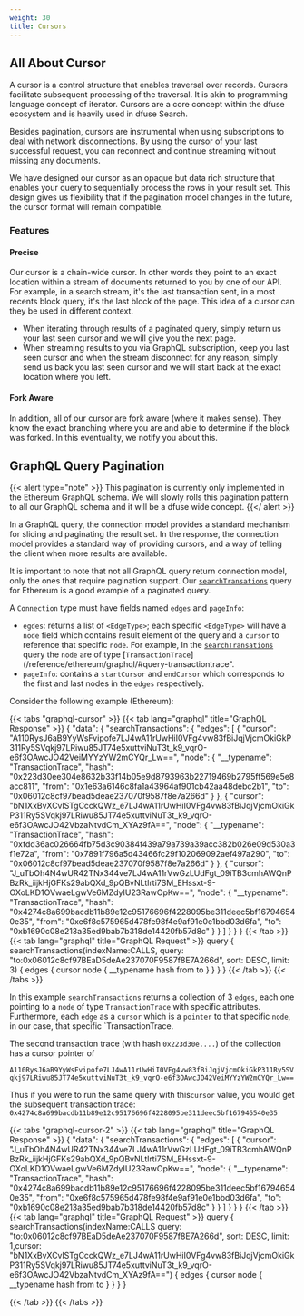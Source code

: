 ```yaml
---
weight: 30
title: Cursors
---
```


## All About Cursor

A cursor is a control structure that enables traversal over records. Cursors facilitate subsequent processing of the traversal. It is akin to programming language concept of iterator. Cursors are a core concept within the dfuse ecosystem and is heavily used in dfuse Search.

Besides pagination, cursors are instrumental when using subscriptions to deal with network disconnections. By using the cursor of your last successful request, you can reconnect and continue streaming without missing any documents.

We have designed our cursor as an opaque but data rich structure that enables your query to sequentially process the rows in your result set. This design gives us flexibility that if the pagination model changes in the future, the cursor format will remain compatible.

### Features

#### Precise

Our cursor is a chain-wide cursor. In other words they point to an exact location within a stream of documents returned to you by
one of our API. For example, in a search stream, it's the last transaction sent, in a most recents block query, it's the last block of the page. This idea of a cursor can they be used in different context.

- When iterating through results of a paginated query, simply return us your last seen cursor and we will give you the next page.
- When streaming results to you via GraphQL subscription, keep you last seen cursor and when the stream disconnect for any reason, simply send us back you last seen cursor and we will start back at the exact location where you left.

#### Fork Aware

In addition, all of our cursor are fork aware (where it makes sense). They know the exact branching where you are and able to
determine if the block was forked. In this eventuality, we notify you about this.

<!--
Insert JC Diagram
-->

## GraphQL Query Pagination
<!--

* In general, we also use cursors in Connection objects in GraphQL
* Describe the general principles we use in our design.
* Link to Facebook's doc, and link to Pagination/Connection article in this section.

-->

{{< alert type="note" >}}
This pagination is currently only implemented in the Ethereum GraphQL schema. We will slowly rolls this pagination
pattern to all our GraphQL schema and it will be a dfuse wide concept.
{{</ alert >}}

In a GraphQL query, the connection model provides a standard mechanism for slicing and paginating the result set. In the response, the connection model provides a standard way of providing cursors, and a way of telling the client when more results are available.

It is important to note that not all GraphQL query return connection model, only the ones that require pagination support. Our [`searchTransations`](/reference/ethereum/graphql/#query-searchtransactions") query for Ethereum is a good example of a paginated query.

A `Connection` type must have fields named `edges` and `pageInfo`:

* `egdes`: returns a list of `<EdgeType>`; each specific `<EdgeType>` will have a `node` field which contains result element of the query and a `cursor` to reference that specific `node`. For example, In the [`searchTransations`](/reference/ethereum/graphql/#query-searchtransactions") query the `node` are of type [`TransactionTrace`](/reference/ethereum/graphql/#query-transactiontrace".
* `pageInfo`: contains a `startCursor` and `endCursor` which corresponds to the first and last nodes in the `edges` respectively.

Consider the following example (Ethereum):

{{< tabs "graphql-cursor" >}}
{{< tab lang="graphql" title="GraphQL Response" >}}
{
  "data": {
    "searchTransactions": {
      "edges": [
        {
          "cursor": "A110RysJ6aB9YyWsFvipofe7LJ4wA11rUwHiI0VFg4vw83fBiJqjVjcmOkiGkP311Ry5SVqkj97LRiwu85JT74e5xuttviNuT3t_k9_vqrO-e6f3OAwcJO42VeiMYYzYW2mCYQr_Lw==",
          "node": {
            "__typename": "TransactionTrace",
            "hash": "0x223d30ee304e8632b33f14b05e9d8793963b22719469b2795ff569e5e8acc811",
            "from": "0x1e63a6146c8fa1a43964af901cb42aa48debc2b1",
            "to": "0x06012c8cf97bead5deae237070f9587f8e7a266d"
          }
        },
        {
          "cursor": "bN1XxBvXCvlSTgCcckQWz_e7LJ4wA11rUwHiI0VFg4vw83fBiJqjVjcmOkiGkP311Ry5SVqkj97LRiwu85JT74e5xuttviNuT3t_k9_vqrO-e6f3OAwcJO42VbzaNtvdCm_XYAz9fA==",
          "node": {
            "__typename": "TransactionTrace",
            "hash": "0xfdd36ac026664fb75d3c90384f439a79a739a39acc382b026e09d530a3f1e72a",
            "from": "0x7891f796a5d43466fc29f102069092aef497a290",
            "to": "0x06012c8cf97bead5deae237070f9587f8e7a266d"
          }
        },
        {
          "cursor": "J_uTbOh4N4wUR42TNx344ve7LJ4wA11rVwGzLUdFgt_09iTB3cmhAWQnPBzRk_iijkHjGFKs29abQXd_9pQBvNLtlrti7SM_EHssxt-9-OXoLKD1OVwaeLgwVe6MZdyIU23RawOpKw==",
          "node": {
            "__typename": "TransactionTrace",
            "hash": "0x4274c8a699bacdb11b89e12c95176696f4228095be311deec5bf167946540e35",
            "from": "0xe6f8c575965d478fe98f4e9af91e0e1bbd03d6fa",
            "to": "0xb1690c08e213a35ed9bab7b318de14420fb57d8c"
          }
        }
      ]
    }
  }
}
{{< /tab >}}
{{< tab lang="graphql" title="GraphQL Request" >}}
query {
  searchTransactions(indexName:CALLS, query: "to:0x06012c8cf97BEaD5deAe237070F9587f8E7A266d", sort: DESC, limit: 3) {
    edges {
      cursor
      node {
        __typename
        hash
        from
        to
      }
    }
  }
}
{{< /tab >}}
{{< /tabs >}}

In this example `searchTransactions` returns a collection of 3 `edges`, each one pointing to a `node` of type `TransactionTrace` with specific attributes. Furthermore, each `edge` as a `cursor` which is a `pointer` to that specific `node`, in our case, that specific `TransactionTrace.

The second transaction trace (with hash `0x223d30e....`)  of the collection has a cursor pointer of

`A110RysJ6aB9YyWsFvipofe7LJ4wA11rUwHiI0VFg4vw83fBiJqjVjcmOkiGkP311Ry5SVqkj97LRiwu85JT74e5xuttviNuT3t_k9_vqrO-e6f3OAwcJO42VeiMYYzYW2mCYQr_Lw==`

Thus if you were to run the same query with this`cursor` value, you would get the subsequent transaction trace: `0x4274c8a699bacdb11b89e12c95176696f4228095be311deec5bf167946540e35`

{{< tabs "graphql-cursor-2" >}}
{{< tab lang="graphql" title="GraphQL Response" >}}
{
  "data": {
    "searchTransactions": {
      "edges": [
        {
          "cursor": "J_uTbOh4N4wUR42TNx344ve7LJ4wA11rVwGzLUdFgt_09iTB3cmhAWQnPBzRk_iijkHjGFKs29abQXd_9pQBvNLtlrti7SM_EHssxt-9-OXoLKD1OVwaeLgwVe6MZdyIU23RawOpKw==",
          "node": {
            "__typename": "TransactionTrace",
            "hash": "0x4274c8a699bacdb11b89e12c95176696f4228095be311deec5bf167946540e35",
            "from": "0xe6f8c575965d478fe98f4e9af91e0e1bbd03d6fa",
            "to": "0xb1690c08e213a35ed9bab7b318de14420fb57d8c"
          }
        }
      ]
    }
  }
}
{{< /tab >}}
{{< tab lang="graphql" title="GraphQL Request" >}}
query {
  searchTransactions(indexName:CALLS query: "to:0x06012c8cf97BEaD5deAe237070F9587f8E7A266d", sort: DESC, limit: 1,cursor: "bN1XxBvXCvlSTgCcckQWz_e7LJ4wA11rUwHiI0VFg4vw83fBiJqjVjcmOkiGkP311Ry5SVqkj97LRiwu85JT74e5xuttviNuT3t_k9_vqrO-e6f3OAwcJO42VbzaNtvdCm_XYAz9fA==") {
    edges {
      cursor
      node {
        __typename
        hash
        from
        to
      }
    }
  }
}

{{< /tab >}}
{{< /tabs >}}
